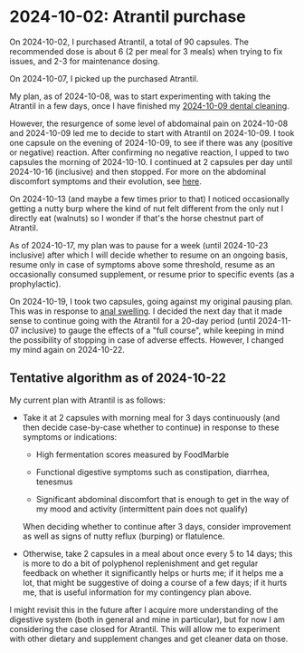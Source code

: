 # 2024-10-02: Atrantil purchase

On 2024-10-02, I purchased Atrantil, a total of 90 capsules. The
recommended dose is about 6 (2 per meal for 3 meals) when trying to
fix issues, and 2-3 for maintenance dosing.

On 2024-10-07, I picked up the purchased Atrantil.

My plan, as of 2024-10-08, was to start experimenting with taking the
Atrantil in a few days, once I have finished my [2024-10-09 dental
cleaning](2024-10-09-dental-cleaning.md).

However, the resurgence of some level of abdomainal pain on 2024-10-08
and 2024-10-09 led me to decide to start with Atrantil on
2024-10-09. I took one capsule on the evening of 2024-10-09, to see if
there was any (positive or negative) reaction. After confirming no
negative reaction, I upped to two capsules the morning of
2024-10-10. I continued at 2 capsules per day until 2024-10-16
(inclusive) and then stopped. For more on the abdominal discomfort
symptoms and their evolution, see
[here](2024-10-08-abdominal-discomfort-and-other-symptoms.md).

On 2024-10-13 (and maybe a few times prior to that) I noticed
occasionally getting a nutty burp where the kind of nut felt different
from the only nut I directly eat (walnuts) so I wonder if that's the
horse chestnut part of Atrantil.

As of 2024-10-17, my plan was to pause for a week (until 2024-10-23
inclusive) after which I will decide whether to resume on an ongoing
basis, resume only in case of symptoms above some threshold, resume as
an occasionally consumed supplement, or resume prior to specific
events (as a prophylactic).

On 2024-10-19, I took two capsules, going against my original pausing
plan. This was in response to [anal
swelling](2024-10-17-anal-swelling.md). I decided the next day that it
made sense to continue going with the Atrantil for a 20-day period
(until 2024-11-07 inclusive) to gauge the effects of a "full course",
while keeping in mind the possibility of stopping in case of adverse
effects. However, I changed my mind again on 2024-10-22.

## Tentative algorithm as of 2024-10-22

My current plan with Atrantil is as follows:

* Take it at 2 capsules with morning meal for 3 days continuously (and
  then decide case-by-case whether to continue) in response to these
  symptoms or indications:

  * High fermentation scores measured by FoodMarble

  * Functional digestive symptoms such as constipation, diarrhea,
    tenesmus

  * Significant abdominal discomfort that is enough to get in the way
    of my mood and activity (intermittent pain does not qualify)

  When deciding whether to continue after 3 days, consider improvement
  as well as signs of nutty reflux (burping) or flatulence.

* Otherwise, take 2 capsules in a meal about once every 5 to 14 days;
  this is more to do a bit of polyphenol replenishment and get regular
  feedback on whether it significantly helps or hurts me; if it helps
  me a lot, that might be suggestive of doing a course of a few days;
  if it hurts me, that is useful information for my contingency plan
  above.

I might revisit this in the future after I acquire more understanding
of the digestive system (both in general and mine in particular), but
for now I am considering the case closed for Atrantil. This will allow
me to experiment with other dietary and supplement changes and get
cleaner data on those.
